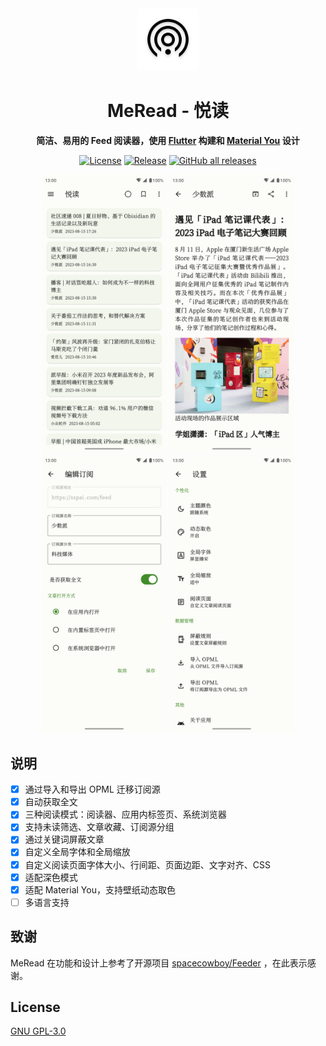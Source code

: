 <div align='center'>
<img src='./assets/meread_round.png' alt='MeRead' width='100px'/>
<h1>MeRead - 悦读</h1>

</p>
<strong>简洁、易用的 Feed 阅读器，使用 <a href='https://flutter.dev' target='_blank'>Flutter</a> 构建和 <a href='https://m3.material.io/' target='_blank'>Material You</a> 设计</strong>
</p>

<p>
<a href="https://github.com/GVenusLeo/MeRead/blob/master/LICENSE"><img alt="License" src="https://img.shields.io/github/license/gvenusleo/meread"></a>
<a href="https://github.com/GVenusLeo/MeRead/releases"><img alt="Release" src="https://img.shields.io/github/v/release/gvenusleo/meread"></a>
<a href="https://github.com/gvenusleo/MeRead/releases"><img alt="GitHub all releases" src="https://img.shields.io/github/downloads/gvenusleo/meread/total"></a>
</p>

<p>
<img alt="MeRead" src="./assets/app1.png" width="200">
<img alt="MeRead" src="./assets/app2.png" width="200">
<img alt="MeRead" src="./assets/app3.png" width="200">
<img alt="MeRead" src="./assets/app4.png" width="200">
</p>
</div>

## 说明

- [x] 通过导入和导出 OPML 迁移订阅源
- [x] 自动获取全文
- [x] 三种阅读模式：阅读器、应用内标签页、系统浏览器
- [x] 支持未读筛选、文章收藏、订阅源分组
- [x] 通过关键词屏蔽文章
- [x] 自定义全局字体和全局缩放
- [x] 自定义阅读页面字体大小、行间距、页面边距、文字对齐、CSS
- [x] 适配深色模式
- [x] 适配 Material You，支持壁纸动态取色
- [ ] 多语言支持

## 致谢

MeRead 在功能和设计上参考了开源项目 [spacecowboy/Feeder](https://gitlab.com/spacecowboy/Feeder) ，在此表示感谢。

## License

[GNU GPL-3.0](./LICENSE)
